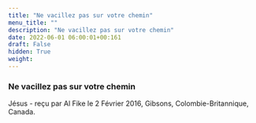 ```yaml
---
title: "Ne vacillez pas sur votre chemin"
menu_title: ""
description: "Ne vacillez pas sur votre chemin"
date: 2022-06-01 06:00:01+00:161
draft: False
hidden: True
weight:
---
```

### Ne vacillez pas sur votre chemin

Jésus - reçu par Al Fike le 2 Février 2016, Gibsons, Colombie-Britannique, Canada.



